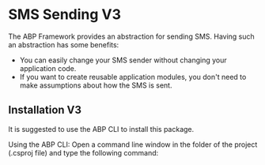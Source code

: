 # SMS Sending V3


The ABP Framework provides an abstraction for sending SMS. Having such an abstraction has some benefits:

- You can easily change your SMS sender without changing your application code.
- If you want to create reusable application modules, you don't need to make assumptions about how the SMS is sent.

## Installation V3

It is suggested to use the ABP CLI to install this package.

Using the ABP CLI:
Open a command line window in the folder of the project (.csproj file) and type the following command:
